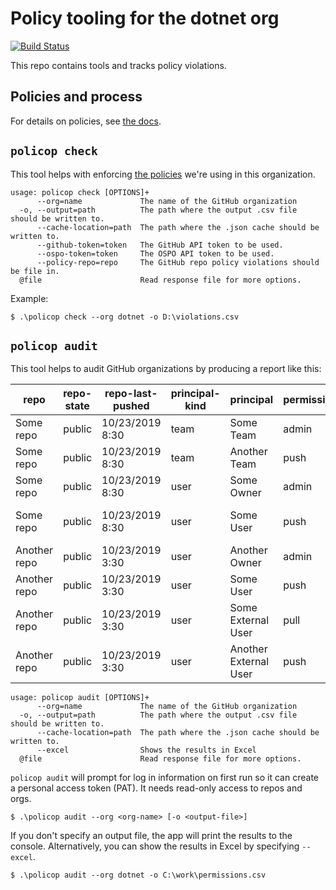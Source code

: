 # Policy tooling for the dotnet org 

[![Build Status](https://dev.azure.com/dnceng/public/_apis/build/status/dotnet.org-policy?branchName=master)](https://dev.azure.com/dnceng/public/_build/latest?definitionId=650&branchName=master)

This repo contains tools and tracks policy violations.

## Policies and process

For details on policies, see [the docs](doc/README.md).

## `policop check`

This tool helps with enforcing [the policies] we're using in this organization.

[the policies]: doc/README.md

```
usage: policop check [OPTIONS]+
      --org=name             The name of the GitHub organization
  -o, --output=path          The path where the output .csv file should be written to.
      --cache-location=path  The path where the .json cache should be written to.
      --github-token=token   The GitHub API token to be used.
      --ospo-token=token     The OSPO API token to be used.
      --policy-repo=repo     The GitHub repo policy violations should be file in.
  @file                      Read response file for more options.
```

Example:

```
$ .\policop check --org dotnet -o D:\violations.csv
```

## `policop audit`

This tool helps to audit GitHub organizations by producing a report like this:

| repo         | repo-state | repo-last-pushed | principal-kind | principal             | permission | via-team                   |
|--------------|------------|------------------|----------------|-----------------------|------------|----------------------------|
| Some repo    | public     | 10/23/2019 8:30  | team           | Some Team             | admin      | Some Team                  |
| Some repo    | public     | 10/23/2019 8:30  | team           | Another Team          | push       | Another Team               |
| Some repo    | public     | 10/23/2019 8:30  | user           | Some Owner            | admin      | (Owner)                    |
| Some repo    | public     | 10/23/2019 8:30  | user           | Some User             | push       | Some Team\Some Nested Team |
| Another repo | public     | 10/23/2019 3:30  | user           | Another Owner         | admin      | (Owner)                    |
| Another repo | public     | 10/23/2019 3:30  | user           | Some User             | push       | Some Team                  |
| Another repo | public     | 10/23/2019 3:30  | user           | Some External User    | pull       | (Collaborator)             |
| Another repo | public     | 10/23/2019 3:30  | user           | Another External User | push       | (Collaborator)             |

```
usage: policop audit [OPTIONS]+
      --org=name             The name of the GitHub organization
  -o, --output=path          The path where the output .csv file should be written to.
      --cache-location=path  The path where the .json cache should be written to.
      --excel                Shows the results in Excel
  @file                      Read response file for more options.
```

`policop audit` will prompt for log in information on first run so it can create a
personal access token (PAT). It needs read-only access to repos and orgs.

```
$ .\policop audit --org <org-name> [-o <output-file>]
```

If you don't specify an output file, the app will print the results to the
console. Alternatively, you can show the results in Excel by specifying
`--excel`.

```
$ .\policop audit --org dotnet -o C:\work\permissions.csv
```
